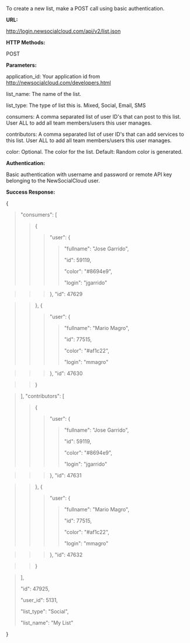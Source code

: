 To create a new list, make a POST call using basic authentication.

**URL:**

http://login.newsocialcloud.com/api/v2/list.json

**HTTP Methods:**

POST

**Parameters:**

<p>application_id: Your application id from <a href='http://newsocialcloud.com/developers.html'>http://newsocialcloud.com/developers.html</a></p>
<p>list_name: The name of the list.</p>
<p>list_type: The type of list this is. Mixed, Social, Email, SMS</p>
<p>consumers: A comma separated list of user ID's that can post to this list. User ALL to add all team members/users this user manages.</p>
<p>contributors: A comma separated list of user ID's that can add services to this list. User ALL to add all team members/users this user manages.</p>
<p>color: Optional. The color for the list. Default: Random color is generated.</p>

**Authentication:**

Basic authentication with username and password or remote API key belonging to the NewSocialCloud user.

**Success Response:**

{
> "consumers": [
> > {
> > > "user": {
> > > > <p>"fullname": "Jose Garrido",</p>
> > > > <p>"id": 59119,</p>
> > > > <p>"color": "#8694e9",</p>
> > > > <p>"login": "jgarrido"</p>

> > > },
> > > "id": 47629

> > },
> > {
> > > "user": {
> > > > <p>"fullname": "Mario Magro",</p>
> > > > <p>"id": 77515,</p>
> > > > <p>"color": "#af1c22",</p>
> > > > <p>"login": "mmagro"</p>

> > > },
> > > "id": 47630

> > }

> ],
> "contributors": [
> > {
> > > "user": {
> > > > <p>"fullname": "Jose Garrido",</p>
> > > > <p>"id": 59119,</p>
> > > > <p>"color": "#8694e9",</p>
> > > > <p>"login": "jgarrido"</p>

> > > },
> > > "id": 47631

> > },
> > {
> > > "user": {
> > > > <p>"fullname": "Mario Magro",</p>
> > > > <p>"id": 77515,</p>
> > > > <p>"color": "#af1c22",</p>
> > > > <p>"login": "mmagro"</p>

> > > },
> > > "id": 47632

> > }

> ],
> <p>"id": 47925,</p>
> <p>"user_id": 5131,</p>
> <p>"list_type": "Social",</p>
> <p>"list_name": "My List"</p>
}